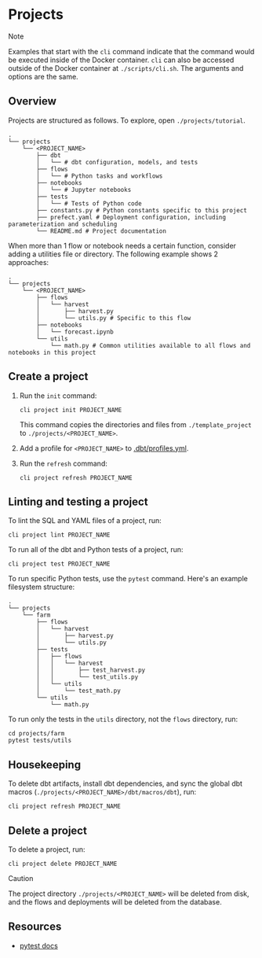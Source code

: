 # Projects

> [!NOTE]
> Examples that start with the `cli` command indicate that the command would be executed inside of the Docker container. `cli` can also be accessed outside of the Docker container at `./scripts/cli.sh`. The arguments and options are the same.

## Overview

Projects are structured as follows. To explore, open `./projects/tutorial`.

```shell
.
└── projects
    └── <PROJECT_NAME>
        ├── dbt
        │   └── # dbt configuration, models, and tests
        ├── flows
        │   └── # Python tasks and workflows
        ├── notebooks
        │   └── # Jupyter notebooks
        ├── tests
        │   └── # Tests of Python code
        ├── constants.py # Python constants specific to this project
        ├── prefect.yaml # Deployment configuration, including parameterization and scheduling
        └── README.md # Project documentation
```

When more than 1 flow or notebook needs a certain function, consider adding a utilities file or directory. The following example shows 2 approaches:

```shell
.
└── projects
    └── <PROJECT_NAME>
        ├── flows
        │   └── harvest
        │       ├── harvest.py
        │       └── utils.py # Specific to this flow
        ├── notebooks
        │   └── forecast.ipynb
        └── utils
            └── math.py # Common utilities available to all flows and notebooks in this project
```

## Create a project

1. Run the `init` command:

    ```shell
    cli project init PROJECT_NAME
    ```

    This command copies the directories and files from `./template_project` to `./projects/<PROJECT_NAME>`.

2. Add a profile for `<PROJECT_NAME>` to [.dbt/profiles.yml](../.dbt/profiles.yml#L5).

3. Run the `refresh` command:

    ```shell
    cli project refresh PROJECT_NAME
    ```

## Linting and testing a project

To lint the SQL and YAML files of a project, run:

```shell
cli project lint PROJECT_NAME
```

To run all of the dbt and Python tests of a project, run:

```shell
cli project test PROJECT_NAME
```

To run specific Python tests, use the `pytest` command. Here's an example filesystem structure:

```shell
.
└── projects
    └── farm
        ├── flows
        │   └── harvest
        │       ├── harvest.py
        │       └── utils.py
        ├── tests
        │   ├── flows
        │   │   └── harvest
        │   │       ├── test_harvest.py
        │   │       └── test_utils.py
        │   └── utils
        │       └── test_math.py
        └── utils
            └── math.py
```

To run only the tests in the `utils` directory, not the `flows` directory, run:

```shell
cd projects/farm
pytest tests/utils
```

## Housekeeping

To delete dbt artifacts, install dbt dependencies, and sync the global dbt macros (`./projects/<PROJECT_NAME>/dbt/macros/dbt`), run:

```shell
cli project refresh PROJECT_NAME
```

## Delete a project

To delete a project, run:

```shell
cli project delete PROJECT_NAME
```

> [!CAUTION]
> The project directory `./projects/<PROJECT_NAME>` will be deleted from disk, and the flows and deployments will be deleted from the database.

## Resources

- [pytest docs](https://docs.pytest.org/en/7.4.x/)
